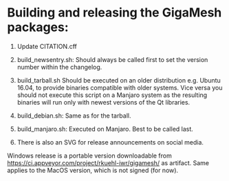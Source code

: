 # Building and releasing the GigaMesh packages:

1. Update CITATION.cff

2. build_newsentry.sh: Should always be called first to set the version number within the changelog.

3. build_tarball.sh Should be executed on an older distribution e.g. Ubuntu 16.04, to provide binaries compatible with older systems.
   Vice versa you should not execute this script on a Manjaro system as the resulting binaries will run only with newest versions of the Qt libraries.

4. build_debian.sh: Same as for the tarball.

5. build_manjaro.sh: Executed on Manjaro. Best to be called last.

6. There is also an SVG for release announcements on social media.

Windows release is a portable version downloadable from https://ci.appveyor.com/project/rkuehl-iwr/gigamesh/ as artifact.
Same applies to the MacOS version, which is not signed (for now).
